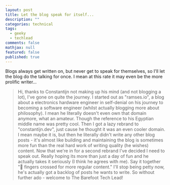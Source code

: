 ```yaml
---
layout: post
title: Let the blog speak for itself...
description: ""
categories: technical
tags:
  - geeky
  - techlead
comments: false
mathjax: null
featured: false
published: true
---
```


Blogs always get written on, but never get to speak for themselves, so I'll let the blog do the talking for once. I mean at this rate it may even be the more prolific writer...

> Hi, thanks to Constantijn not making up his mind (and not blogging a lot), I've gone on quite the journey. I started out as "ramses.io", a blog about a electronics hardware engineer in self-denial on his journey to becoming a software engineer (whilst actually blogging more about philosophy). I mean he literally doesn't even own that domain anymore, what an amateur. Though the reference to his Egyptian middle name was pretty cool. Then I got a lazy rebrand to "constantijn.dev", just cause he thought it was an even cooler domain. I mean maybe it is, but then he literally didn't write any other blog posts - it's almost like building and maintaining the blog is sometimes more fun than the real hard work of writing quality (he wishes) content. Now that we're in for a second rebrand I've decided I need to speak out. Really hoping its more than just a day of fun and he actually takes it seriously (I think he agrees with me). Say it together "🤞 fingers crossed for more regular content." I'll stop being petty now, he's actually got a backlog of posts he wants to write. So without further ado - welcome to The Barefoot Tech Lead!
